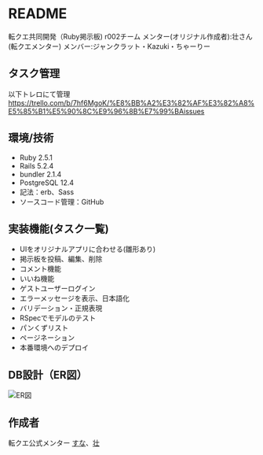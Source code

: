 # README
転クエ共同開発（Ruby掲示板) r002チーム
メンター(オリジナル作成者):壮さん(転クエメンター)
メンバー:ジャンクラット・Kazuki・ちゃーりー

## タスク管理
以下トレロにて管理
https://trello.com/b/7hf6MgoK/%E8%BB%A2%E3%82%AF%E3%82%A8%E5%85%B1%E5%90%8C%E9%96%8B%E7%99%BAissues

## 環境/技術
- Ruby 2.5.1
- Rails 5.2.4
- bundler 2.1.4
- PostgreSQL 12.4
- 記法：erb、Sass
- ソースコード管理：GitHub

## 実装機能(タスク一覧)
- UIをオリジナルアプリに合わせる(雛形あり)
- 掲示板を投稿、編集、削除
- コメント機能
- いいね機能
- ゲストユーザーログイン
- エラーメッセージを表示、日本語化
- バリデーション・正規表現
- RSpecでモデルのテスト
- パンくずリスト
- ページネーション
- 本番環境へのデプロイ

## DB設計（ER図）
![ER図](https://user-images.githubusercontent.com/61058448/90863771-98856780-e3ca-11ea-8ec0-2a2b766ffec4.png)

## 作成者
転クエ公式メンター [すな](https://twitter.com/suna_tech)、[壮](https://twitter.com/sew_sou19)
